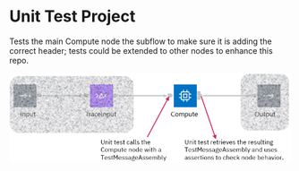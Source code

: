 # Unit Test Project

Tests the main Compute node the subflow to make sure it is adding the correct 
header; tests could be extended to other nodes to enhance this repo.

![unit test picture](/files/unit-test-Compute.png)
